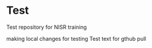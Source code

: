 # Test
Test repository for NISR training

making local changes for testing 
Test text for gthub pull
